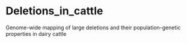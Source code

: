 # Deletions_in_cattle
Genome-wide mapping of large deletions and their population-genetic properties in dairy cattle
